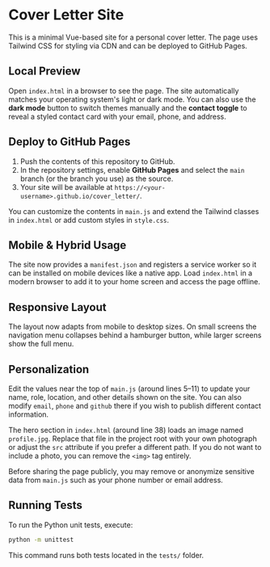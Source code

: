 # Cover Letter Site

This is a minimal Vue-based site for a personal cover letter. The page uses Tailwind CSS for styling via CDN and can be deployed to GitHub Pages.

## Local Preview
Open `index.html` in a browser to see the page. The site automatically matches
your operating system's light or dark mode. You can also use the **dark mode**
button to switch themes manually and the **contact toggle** to reveal a styled
contact card with your email, phone, and address.

## Deploy to GitHub Pages
1. Push the contents of this repository to GitHub.
2. In the repository settings, enable **GitHub Pages** and select the `main` branch (or the branch you use) as the source.
3. Your site will be available at `https://<your-username>.github.io/cover_letter/`.

You can customize the contents in `main.js` and extend the Tailwind classes in `index.html` or add custom styles in `style.css`.

## Mobile & Hybrid Usage
The site now provides a `manifest.json` and registers a service worker so it can
be installed on mobile devices like a native app. Load `index.html` in a modern
browser to add it to your home screen and access the page offline.

## Responsive Layout
The layout now adapts from mobile to desktop sizes. On small screens the navigation menu collapses behind a hamburger button, while larger screens show the full menu.

## Personalization
Edit the values near the top of `main.js` (around lines 5–11) to update your
name, role, location, and other details shown on the site. You can also modify
`email`, `phone` and `github` there if you wish to publish different contact
information.

The hero section in `index.html` (around line 38) loads an image named
`profile.jpg`. Replace that file in the project root with your own photograph or
adjust the `src` attribute if you prefer a different path. If you do not want to
include a photo, you can remove the `<img>` tag entirely.

Before sharing the page publicly, you may remove or anonymize sensitive data
from `main.js` such as your phone number or email address.

## Running Tests
To run the Python unit tests, execute:

```bash
python -m unittest
```

This command runs both tests located in the `tests/` folder.
